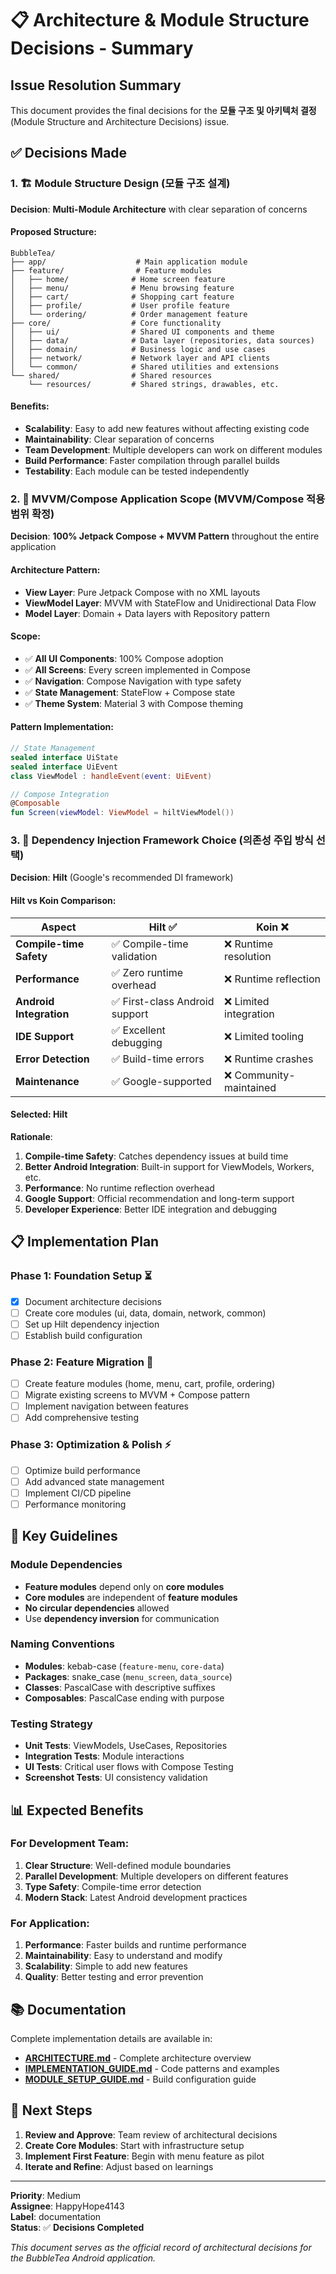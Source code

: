 # 📋 Architecture & Module Structure Decisions - Summary

## Issue Resolution Summary

This document provides the final decisions for the **모듈 구조 및 아키텍처 결정** (Module Structure and Architecture Decisions) issue.

## ✅ Decisions Made

### 1. 🏗️ Module Structure Design (모듈 구조 설계)

**Decision**: **Multi-Module Architecture** with clear separation of concerns

#### Proposed Structure:
```
BubbleTea/
├── app/                    # Main application module
├── feature/                # Feature modules
│   ├── home/              # Home screen feature
│   ├── menu/              # Menu browsing feature  
│   ├── cart/              # Shopping cart feature
│   ├── profile/           # User profile feature
│   └── ordering/          # Order management feature
├── core/                  # Core functionality
│   ├── ui/                # Shared UI components and theme
│   ├── data/              # Data layer (repositories, data sources)
│   ├── domain/            # Business logic and use cases
│   ├── network/           # Network layer and API clients
│   └── common/            # Shared utilities and extensions
└── shared/                # Shared resources
    └── resources/         # Shared strings, drawables, etc.
```

#### Benefits:
- **Scalability**: Easy to add new features without affecting existing code
- **Maintainability**: Clear separation of concerns
- **Team Development**: Multiple developers can work on different modules
- **Build Performance**: Faster compilation through parallel builds
- **Testability**: Each module can be tested independently

### 2. 🎯 MVVM/Compose Application Scope (MVVM/Compose 적용 범위 확정)

**Decision**: **100% Jetpack Compose + MVVM Pattern** throughout the entire application

#### Architecture Pattern:
- **View Layer**: Pure Jetpack Compose with no XML layouts
- **ViewModel Layer**: MVVM with StateFlow and Unidirectional Data Flow
- **Model Layer**: Domain + Data layers with Repository pattern

#### Scope:
- ✅ **All UI Components**: 100% Compose adoption
- ✅ **All Screens**: Every screen implemented in Compose
- ✅ **Navigation**: Compose Navigation with type safety
- ✅ **State Management**: StateFlow + Compose state
- ✅ **Theme System**: Material 3 with Compose theming

#### Pattern Implementation:
```kotlin
// State Management
sealed interface UiState
sealed interface UiEvent
class ViewModel : handleEvent(event: UiEvent)

// Compose Integration
@Composable
fun Screen(viewModel: ViewModel = hiltViewModel())
```

### 3. 🔧 Dependency Injection Framework Choice (의존성 주입 방식 선택)

**Decision**: **Hilt** (Google's recommended DI framework)

#### Hilt vs Koin Comparison:

| Aspect | Hilt ✅ | Koin ❌ |
|--------|---------|---------|
| **Compile-time Safety** | ✅ Compile-time validation | ❌ Runtime resolution |
| **Performance** | ✅ Zero runtime overhead | ❌ Runtime reflection |
| **Android Integration** | ✅ First-class Android support | ❌ Limited integration |
| **IDE Support** | ✅ Excellent debugging | ❌ Limited tooling |
| **Error Detection** | ✅ Build-time errors | ❌ Runtime crashes |
| **Maintenance** | ✅ Google-supported | ❌ Community-maintained |

#### Selected: **Hilt**

**Rationale**:
1. **Compile-time Safety**: Catches dependency issues at build time
2. **Better Android Integration**: Built-in support for ViewModels, Workers, etc.
3. **Performance**: No runtime reflection overhead
4. **Google Support**: Official recommendation and long-term support
5. **Developer Experience**: Better IDE integration and debugging

## 📋 Implementation Plan

### Phase 1: Foundation Setup ⏳
- [x] Document architecture decisions
- [ ] Create core modules (ui, data, domain, network, common)
- [ ] Set up Hilt dependency injection
- [ ] Establish build configuration

### Phase 2: Feature Migration 📱
- [ ] Create feature modules (home, menu, cart, profile, ordering)
- [ ] Migrate existing screens to MVVM + Compose pattern
- [ ] Implement navigation between features
- [ ] Add comprehensive testing

### Phase 3: Optimization & Polish ⚡
- [ ] Optimize build performance
- [ ] Add advanced state management
- [ ] Implement CI/CD pipeline
- [ ] Performance monitoring

## 🎯 Key Guidelines

### Module Dependencies
- **Feature modules** depend only on **core modules**
- **Core modules** are independent of **feature modules**
- **No circular dependencies** allowed
- Use **dependency inversion** for communication

### Naming Conventions
- **Modules**: kebab-case (`feature-menu`, `core-data`)
- **Packages**: snake_case (`menu_screen`, `data_source`)
- **Classes**: PascalCase with descriptive suffixes
- **Composables**: PascalCase ending with purpose

### Testing Strategy
- **Unit Tests**: ViewModels, UseCases, Repositories
- **Integration Tests**: Module interactions
- **UI Tests**: Critical user flows with Compose Testing
- **Screenshot Tests**: UI consistency validation

## 📊 Expected Benefits

### For Development Team:
1. **Clear Structure**: Well-defined module boundaries
2. **Parallel Development**: Multiple developers on different features
3. **Type Safety**: Compile-time error detection
4. **Modern Stack**: Latest Android development practices

### For Application:
1. **Performance**: Faster builds and runtime performance
2. **Maintainability**: Easy to understand and modify
3. **Scalability**: Simple to add new features
4. **Quality**: Better testing and error prevention

## 📚 Documentation

Complete implementation details are available in:

- **[ARCHITECTURE.md](ARCHITECTURE.md)** - Complete architecture overview
- **[IMPLEMENTATION_GUIDE.md](IMPLEMENTATION_GUIDE.md)** - Code patterns and examples
- **[MODULE_SETUP_GUIDE.md](MODULE_SETUP_GUIDE.md)** - Build configuration guide

## 🎉 Next Steps

1. **Review and Approve**: Team review of architectural decisions
2. **Create Core Modules**: Start with infrastructure setup
3. **Implement First Feature**: Begin with menu feature as pilot
4. **Iterate and Refine**: Adjust based on learnings

---

**Priority**: Medium  
**Assignee**: HappyHope4143  
**Label**: documentation  
**Status**: ✅ **Decisions Completed**

*This document serves as the official record of architectural decisions for the BubbleTea Android application.*